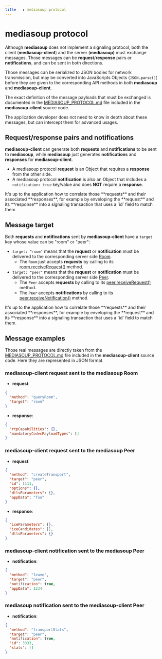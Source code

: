 ```yaml
---
title   : mediasoup protocol
---
```



# mediasoup protocol

Although **mediasoup** does not implement a signaling protocol, both the client (**mediasoup-client**) and the server (**mediasoup**) must exchange messages. Those messages can be **request**/**response** pairs or **notifications**, and can be sent in both directions.

Those messages can be serialized to JSON bodies for network transmission, but may be converted into JavaScripts Objects (`JSON.parse()`) before they are given to the corresponding API methods in both **mediasoup** and **mediasoup-client**.

The exact definition of the message payloads that must be exchanged is documented in the [MEDIASOUP_PROTOCOL.md](https://github.com/versatica/mediasoup-client/blob/master/MEDIASOUP_PROTOCOL.md) file included in the **mediasoup-client** source code.

<div markdown="1" class="note">
The application developer does not need to know in depth about these messages, but can intercept them for advanced usages.
</div>


## Request/response pairs and notifications

**mediasoup-client** can generate both **requests** and **notifications** to be sent to **mediasoup**, while **mediasoup** just generates **notifications** and **responses** for **mediasoup-client**.

* A mediasoup protocol **request** is an Object that requires a **response** from the other side.
* A mediasoup protocol **notification** is also an Object that includes a `notification: true` key/value and does **NOT** require a **response**.

<div markdown="1" class="note">
It's up to the application how to correlate those **requests** and their associated **responses**, for example by enveloping the **request** and its **response** into a signaling transaction that uses a `id` field to match them.
</div>


## Message target

Both **requests** and **notifications** sent by **mediasoup-client** have a `target` key whose value can be "room" or "peer":

* `target: "room"` means that the **request** or **notification** must be delivered to the corresponding server side [Room](/documentation/mediasoup/api/#Room).
  * The `Room` just accepts **requests** by calling to its [room.receiveRequest()](/documentation/mediasoup/api/#room-receiveRequest) method.
* `target: "peer"` means that the **request** or **notification** must be delivered to the corresponding server side [Peer](/documentation/mediasoup/api/#Peer).
  * The `Peer` accepts **requests** by calling to its [peer.receiveRequest()](/documentation/mediasoup/api/#peer-receiveRequest) method.
  * The `Peer` accepts **notifications** by calling to its [peer.receiveNotification()](/documentation/mediasoup/api/#peer-receiveNotification) method.

<div markdown="1" class="note">
It's up to the application how to correlate those **requests** and their associated **responses**, for example by enveloping the **request** and its **response** into a signaling transaction that uses a `id` field to match them.
</div>


## Message examples

Those real messages are directly taken from the [MEDIASOUP_PROTOCOL.md](https://github.com/versatica/mediasoup-client/blob/master/MEDIASOUP_PROTOCOL.md) file included in the **mediasoup-client** source code. Here they are represented in JSON format.


### mediasoup-client request sent to the mediasoup Room

* **request**:

```json
{
  "method": "queryRoom",
  "target": "room"
}
```

* **response**:

```json
{
  "rtpCapabilities": {},
  "mandatoryCodecPayloadTypes": []
}
```

### mediasoup-client request sent to the mediasoup Peer

* **request**:

```json
{
  "method": "createTransport",
  "target": "peer",
  "id": 1111,
  "options": {},
  "dtlsParameters": {},
  "appData": "foo"
}
```

* **response**:

```json
{
  "iceParameters": {},
  "iceCandidates": [],
  "dtlsParameters": {}
}
```

### mediasoup-client notification sent to the mediasoup Peer

* **notification**:

```json
{
  "method": "leave",
  "target": "peer",
  "notification": true,
  "appData": 1234
}
```

### mediasoup notification sent to the mediasoup-client Peer

* **notification**:

```json
{
  "method": "transportStats",
  "target": "peer",
  "notification": true,
  "id": 3333,
  "stats": []
}
```
